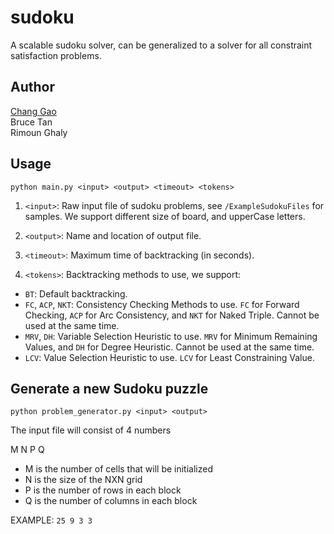 # sudoku
A scalable sudoku solver, can be generalized to a solver for all constraint satisfaction problems.

## Author
[Chang Gao](http://hk.linkedin.com/in/irsisyphus "linkedin")<br>
Bruce Tan<br>
Rimoun Ghaly

## Usage
```
python main.py <input> <output> <timeout> <tokens>
```

1. `<input>`: Raw input file of sudoku problems, see `/ExampleSudokuFiles` for samples. We support different size of board, and upperCase letters.

2. `<output>`: Name and location of output file.

3. `<timeout>`: Maximum time of backtracking (in seconds).

4. `<tokens>`: Backtracking methods to use, we support:
 * `BT`: Default backtracking.
 * `FC`, `ACP`, `NKT`: Consistency Checking Methods to use. `FC` for Forward Checking, `ACP` for Arc Consistency, and `NKT` for Naked Triple. Cannot be used at the same time.
 * `MRV`, `DH`: Variable Selection Heuristic to use. `MRV` for Minimum Remaining Values, and `DH` for Degree Heuristic. Cannot be used at the same time.
 * `LCV`: Value Selection Heuristic to use. `LCV` for Least Constraining Value.

## Generate a new Sudoku puzzle
 ```
python problem_generator.py <input> <output>
```

The input file will consist of 4 numbers

M N P Q
  - M is the number of cells that will be initialized
  - N is the size of the NXN grid
  - P is the number of rows in each block
  - Q is the number of columns in each block

EXAMPLE: ```25 9 3 3```
